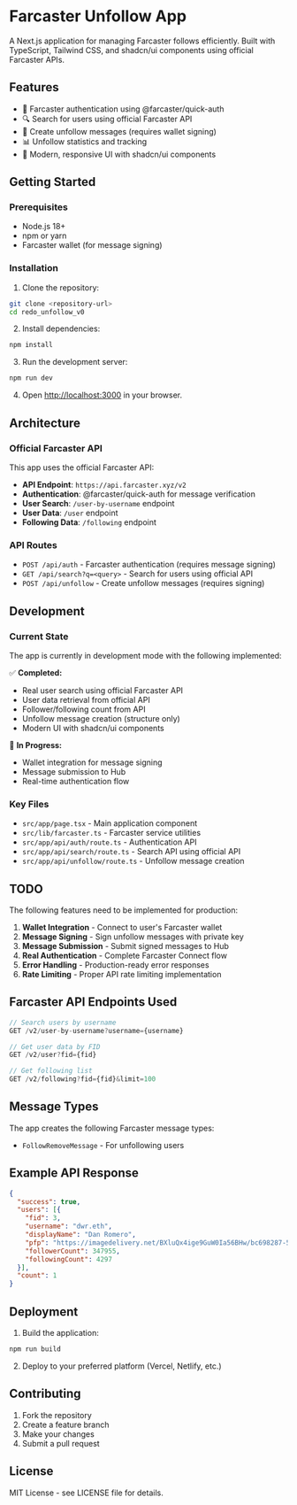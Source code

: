 # Farcaster Unfollow App

A Next.js application for managing Farcaster follows efficiently. Built with TypeScript, Tailwind CSS, and shadcn/ui components using official Farcaster APIs.

## Features

- 🔐 Farcaster authentication using @farcaster/quick-auth
- 🔍 Search for users using official Farcaster API
- 🚫 Create unfollow messages (requires wallet signing)
- 📊 Unfollow statistics and tracking
- 🎨 Modern, responsive UI with shadcn/ui components

## Getting Started

### Prerequisites

- Node.js 18+ 
- npm or yarn
- Farcaster wallet (for message signing)

### Installation

1. Clone the repository:
```bash
git clone <repository-url>
cd redo_unfollow_v0
```

2. Install dependencies:
```bash
npm install
```

3. Run the development server:
```bash
npm run dev
```

4. Open [http://localhost:3000](http://localhost:3000) in your browser.

## Architecture

### Official Farcaster API

This app uses the official Farcaster API:

- **API Endpoint**: `https://api.farcaster.xyz/v2`
- **Authentication**: @farcaster/quick-auth for message verification
- **User Search**: `/user-by-username` endpoint
- **User Data**: `/user` endpoint
- **Following Data**: `/following` endpoint

### API Routes

- `POST /api/auth` - Farcaster authentication (requires message signing)
- `GET /api/search?q=<query>` - Search for users using official API
- `POST /api/unfollow` - Create unfollow messages (requires signing)

## Development

### Current State

The app is currently in development mode with the following implemented:

✅ **Completed:**
- Real user search using official Farcaster API
- User data retrieval from official API
- Follower/following count from API
- Unfollow message creation (structure only)
- Modern UI with shadcn/ui components

🔄 **In Progress:**
- Wallet integration for message signing
- Message submission to Hub
- Real-time authentication flow

### Key Files

- `src/app/page.tsx` - Main application component
- `src/lib/farcaster.ts` - Farcaster service utilities
- `src/app/api/auth/route.ts` - Authentication API
- `src/app/api/search/route.ts` - Search API using official API
- `src/app/api/unfollow/route.ts` - Unfollow message creation

## TODO

The following features need to be implemented for production:

1. **Wallet Integration** - Connect to user's Farcaster wallet
2. **Message Signing** - Sign unfollow messages with private key
3. **Message Submission** - Submit signed messages to Hub
4. **Real Authentication** - Complete Farcaster Connect flow
5. **Error Handling** - Production-ready error responses
6. **Rate Limiting** - Proper API rate limiting implementation

## Farcaster API Endpoints Used

```typescript
// Search users by username
GET /v2/user-by-username?username={username}

// Get user data by FID
GET /v2/user?fid={fid}

// Get following list
GET /v2/following?fid={fid}&limit=100
```

## Message Types

The app creates the following Farcaster message types:

- `FollowRemoveMessage` - For unfollowing users

## Example API Response

```json
{
  "success": true,
  "users": [{
    "fid": 3,
    "username": "dwr.eth",
    "displayName": "Dan Romero",
    "pfp": "https://imagedelivery.net/BXluQx4ige9GuW0Ia56BHw/bc698287-5adc-4cc5-a503-de16963ed900/original",
    "followerCount": 347955,
    "followingCount": 4297
  }],
  "count": 1
}
```

## Deployment

1. Build the application:
```bash
npm run build
```

2. Deploy to your preferred platform (Vercel, Netlify, etc.)

## Contributing

1. Fork the repository
2. Create a feature branch
3. Make your changes
4. Submit a pull request

## License

MIT License - see LICENSE file for details.
